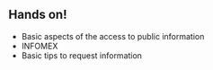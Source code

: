 ## Hands on! 

* Basic aspects of the access to public information 
* INFOMEX
* Basic tips to request information